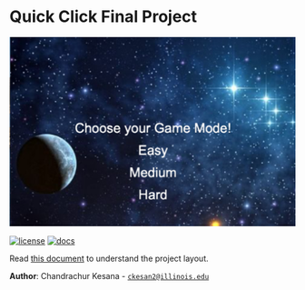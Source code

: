 # Quick Click Final Project

![Alt text](assets/gamescreen.png)

[![license](https://img.shields.io/badge/license-MIT-green)](LICENSE)
[![docs](https://img.shields.io/badge/docs-yes-brightgreen)](docs/README.md)

Read [this document](https://cliutils.gitlab.io/modern-cmake/chapters/basics/structure.html) to understand the project
layout.

**Author**: Chandrachur Kesana - [`ckesan2@illinois.edu`](mailto:ckesan2@illinois.edu)


